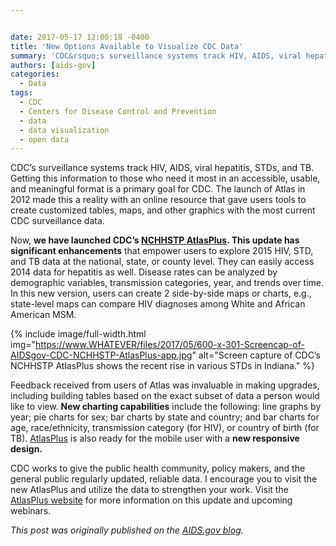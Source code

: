 ```yaml
---


date: 2017-05-17 12:00:18 -0400
title: 'New Options Available to Visualize CDC Data'
summary: 'CDC&rsquo;s surveillance systems track HIV, AIDS, viral hepatitis, STDs, and TB. Getting this information to those who need it most in an accessible, usable, and meaningful format is a primary goal for CDC. The launch of Atlas in 2012 made this a reality with an online resource that gave users tools to create customized tables,'
authors: [aids-gov]
categories:
  - Data
tags:
  - CDC
  - Centers for Disease Control and Prevention
  - data
  - data visualization
  - open data
---
```


CDC’s surveillance systems track HIV, AIDS, viral hepatitis, STDs, and TB. Getting this information to those who need it most in an accessible, usable, and meaningful format is a primary goal for CDC. The launch of Atlas in 2012 made this a reality with an online resource that gave users tools to create customized tables, maps, and other graphics with the most current CDC surveillance data.

Now, **we have launched CDC’s [NCHHSTP AtlasPlus](https://www.cdc.gov/nchhstp/atlas/index.htm). This update has significant enhancements** that empower users to explore 2015 HIV, STD, and TB data at the national, state, or county level. They can easily access 2014 data for hepatitis as well. Disease rates can be analyzed by demographic variables, transmission categories, year, and trends over time. In this new version, users can create 2 side-by-side maps or charts, e.g., state-level maps can compare HIV diagnoses among White and African American MSM.


{% include image/full-width.html img="https://www.WHATEVER/files/2017/05/600-x-301-Screencap-of-AIDSgov-CDC-NCHHSTP-AtlasPlus-app.jpg" alt="Screen capture of CDC’s NCHHSTP AtlasPlus shows the recent rise in various STDs in Indiana." %}

Feedback received from users of Atlas was invaluable in making upgrades, including building tables based on the exact subset of data a person would like to view. **New charting capabilities** include the following: line graphs by year; pie charts for sex; bar charts by state and country; and bar charts for age, race/ethnicity, transmission category (for HIV), or country of birth (for TB). [AtlasPlus](https://www.cdc.gov/nchhstp/atlas/index.htm) is also ready for the mobile user with a **new responsive design.**

CDC works to give the public health community, policy makers, and the general public regularly updated, reliable data. I encourage you to visit the new AtlasPlus and utilize the data to strengthen your work. Visit the [AtlasPlus website](https://www.cdc.gov/nchhstp/atlas/index.htm) for more information on this update and upcoming webinars.

_This post was originally published on the [AIDS.gov blog](https://blog.aids.gov/)._